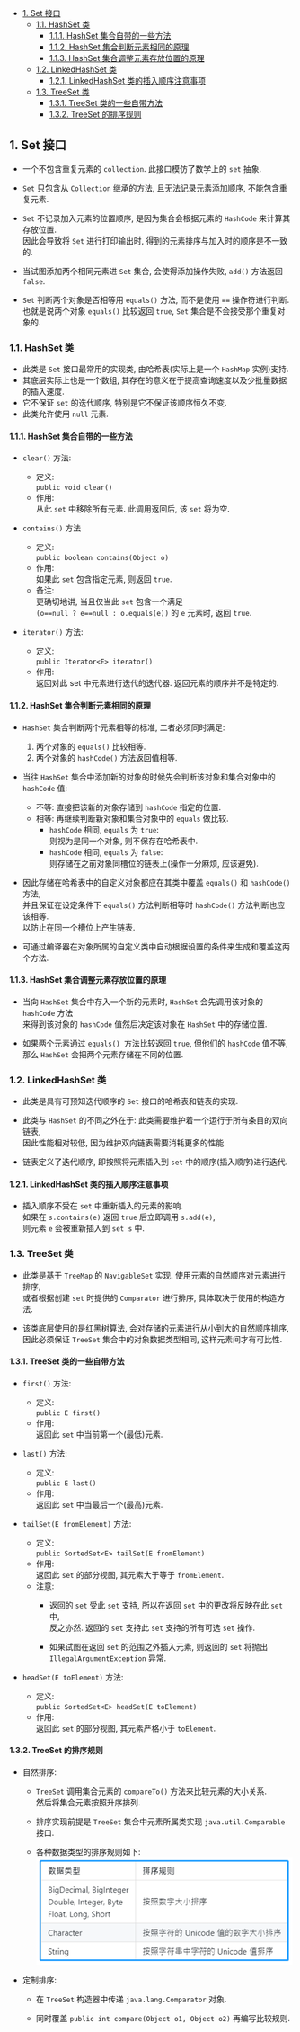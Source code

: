 <!-- TOC -->

- [1. Set 接口](#1-set-接口)
  - [1.1. HashSet 类](#11-hashset-类)
    - [1.1.1. HashSet 集合自带的一些方法](#111-hashset-集合自带的一些方法)
    - [1.1.2. HashSet 集合判断元素相同的原理](#112-hashset-集合判断元素相同的原理)
    - [1.1.3. HashSet 集合调整元素存放位置的原理](#113-hashset-集合调整元素存放位置的原理)
  - [1.2. LinkedHashSet 类](#12-linkedhashset-类)
    - [1.2.1. LinkedHashSet 类的插入顺序注意事项](#121-linkedhashset-类的插入顺序注意事项)
  - [1.3. TreeSet 类](#13-treeset-类)
    - [1.3.1. TreeSet 类的一些自带方法](#131-treeset-类的一些自带方法)
    - [1.3.2. TreeSet 的排序规则](#132-treeset-的排序规则)

<!-- /TOC -->


## 1. Set 接口
- 一个不包含重复元素的 `collection`. 此接口模仿了数学上的 `set` 抽象.

- `Set` 只包含从 `Collection` 继承的方法, 且无法记录元素添加顺序, 不能包含重复元素.  

- `Set` 不记录加入元素的位置顺序, 是因为集合会根据元素的 `HashCode` 来计算其存放位置.  
  因此会导致将 `Set` 进行打印输出时, 得到的元素排序与加入时的顺序是不一致的.

- 当试图添加两个相同元素进 `Set` 集合, 会使得添加操作失败, `add()` 方法返回 `false`. 

- `Set` 判断两个对象是否相等用 `equals()` 方法, 而不是使用 `==` 操作符进行判断.   
  也就是说两个对象 `equals()` 比较返回 `true`, `Set` 集合是不会接受那个重复对象的. 

### 1.1. HashSet 类
- 此类是 `Set` 接口最常用的实现类, 由哈希表(实际上是一个 `HashMap` 实例)支持.  
- 其底层实际上也是一个数组, 其存在的意义在于提高查询速度以及少批量数据的插入速度.
- 它不保证 `set` 的迭代顺序, 特别是它不保证该顺序恒久不变. 
- 此类允许使用 `null` 元素.

#### 1.1.1. HashSet 集合自带的一些方法
- `clear()` 方法:  
  - 定义:  
    `public void clear()` 
  - 作用:  
    从此 `set` 中移除所有元素. 此调用返回后, 该 `set` 将为空. 

- `contains()` 方法 
  - 定义:  
    `public boolean contains(Object o)`  
  - 作用:  
    如果此 `set` 包含指定元素, 则返回 `true`.   
  - 备注:  
    更确切地讲, 当且仅当此 `set` 包含一个满足  
    `(o==null ? e==null : o.equals(e))` 的 `e` 元素时, 返回 `true`. 

- `iterator()` 方法:  
  - 定义:  
    `public Iterator<E> iterator()`  
  - 作用:  
    返回对此 set 中元素进行迭代的迭代器. 返回元素的顺序并不是特定的.

#### 1.1.2. HashSet 集合判断元素相同的原理
- `HashSet` 集合判断两个元素相等的标准, 二者必须同时满足:  
  1) 两个对象的 `equals()` 比较相等.
  2) 两个对象的 `hashCode()` 方法返回值相等.  

- 当往 `HashSet` 集合中添加新的对象的时候先会判断该对象和集合对象中的 `hashCode` 值: 
  - 不等: 直接把该新的对象存储到 `hashCode` 指定的位置.
  - 相等: 再继续判断新对象和集合对象中的 `equals` 做比较.
     - `hashCode` 相同, `equals` 为 `true`:  
       则视为是同一个对象, 则不保存在哈希表中.
     - `hashCode` 相同, `equals` 为 `false`:  
       则存储在之前对象同槽位的链表上(操作十分麻烦, 应该避免).

- 因此存储在哈希表中的自定义对象都应在其类中覆盖 `equals()` 和 `hashCode()` 方法,  
  并且保证在设定条件下 `equals()` 方法判断相等时 `hashCode()` 方法判断也应该相等.  
  以防止在同一个槽位上产生链表.  

- 可通过编译器在对象所属的自定义类中自动根据设置的条件来生成和覆盖这两个方法.

#### 1.1.3. HashSet 集合调整元素存放位置的原理
- 当向 `HashSet` 集合中存入一个新的元素时, `HashSet` 会先调用该对象的 `hashCode` 方法  
  来得到该对象的 `hashCode` 值然后决定该对象在 `HashSet` 中的存储位置.  

- 如果两个元素通过 `equals() `方法比较返回 `true`, 但他们的 `hashCode` 值不等,  
  那么 `HashSet` 会把两个元素存储在不同的位置.  


### 1.2. LinkedHashSet 类
- 此类是具有可预知迭代顺序的 `Set` 接口的哈希表和链表的实现.  

- 此类与 `HashSet` 的不同之外在于: 此类需要维护着一个运行于所有条目的双向链表,  
  因此性能相对较低, 因为维护双向链表需要消耗更多的性能.  

- 链表定义了迭代顺序, 即按照将元素插入到 `set` 中的顺序(插入顺序)进行迭代.  

#### 1.2.1. LinkedHashSet 类的插入顺序注意事项  
- 插入顺序不受在 `set` 中重新插入的元素的影响.  
  如果在 `s.contains(e)` 返回 `true` 后立即调用 `s.add(e)`,  
  则元素 `e` 会被重新插入到 `set s` 中. 

### 1.3. TreeSet 类
- 此类是基于 `TreeMap` 的 `NavigableSet` 实现. 使用元素的自然顺序对元素进行排序,  
  或者根据创建 `set` 时提供的 `Comparator` 进行排序, 具体取决于使用的构造方法.  

- 该类底层使用的是红黑树算法, 会对存储的元素进行从小到大的自然顺序排序,  
  因此必须保证 `TreeSet` 集合中的对象数据类型相同, 这样元素间才有可比性.

#### 1.3.1. TreeSet 类的一些自带方法
- `first()` 方法:  
  - 定义:  
    `public E first()`
  - 作用:  
    返回此 `set` 中当前第一个(最低)元素.

- `last()` 方法:  
  - 定义:  
    `public E last()`
  - 作用:  
  返回此 `set` 中当最后一个(最高)元素.

- `tailSet(E fromElement)` 方法:  
  - 定义:  
    `public SortedSet<E> tailSet(E fromElement)`
  - 作用:  
    返回此 `set` 的部分视图, 其元素大于等于 `fromElement`.
  - 注意:  
    - 返回的 `set` 受此 `set` 支持, 所以在返回 `set` 中的更改将反映在此 `set` 中,   
    反之亦然. 返回的 `set` 支持此 `set` 支持的所有可选 `set` 操作.  
    
    - 如果试图在返回 `set` 的范围之外插入元素, 则返回的 `set` 将抛出  
      `IllegalArgumentException` 异常.  

- `headSet(E toElement)` 方法:  
  - 定义:  
    `public SortedSet<E> headSet(E toElement)` 
  - 作用:  
    返回此 `set` 的部分视图, 其元素严格小于 `toElement`.

#### 1.3.2. TreeSet 的排序规则
- 自然排序:  
  - `TreeSet` 调用集合元素的 `compareTo()` 方法来比较元素的大小关系.  
    然后将集合元素按照升序排列.  
  
  - 排序实现前提是 `TreeSet` 集合中元素所属类实现 `java.util.Comparable` 接口.  

  - 各种数据类型的排序规则如下:  
    ![](../99.images/2021-01-25-10-37-33.png)


- 定制排序:  
  - 在 `TreeSet` 构造器中传递 `java.lang.Comparator` 对象.  
  
  - 同时覆盖 `public int compare(Object o1, Object o2)` 再编写比较规则.